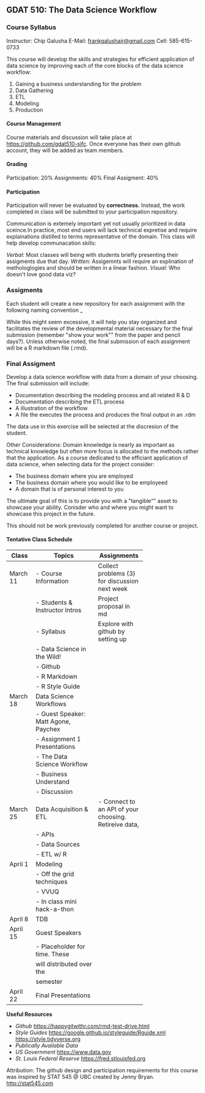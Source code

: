GDAT 510: The Data Science Workflow
-----------------------------------

### Course Syllabus

Instructor: Chip Galusha
E-Mail: <frankgalushajr@gmail.com>
Cell: 585-615-0733

This course will develop the skills and strategies for efficient application of data science by improving each of the core blocks of the data science workflow:

1.  Gaining a business understanding for the problem
2.  Data Gathering
3.  ETL
4.  Modeling
5.  Production

#### Course Management

Course materials and discussion will take place at <https://github.com/gdat510-sjfc>. Once everyone has their own github account, they will be added as team members.

#### Grading

Participation: 20%
Assignments: 40%
Final Assigment: 40%

#### Participation

Participation will never be evaluated by **correctness.** Instead, the work completed in class will be submitted to your participation repository.

Communication is extemely important yet not usually prioritized in data sceince.In practice, most end users will lack technical expretise and require explainations distilled to terms representative of the domain. This class will help develop communacation skills:

*Verbal:* Most classes will being with students briefly presenting their assigments due that day.
*Written:* Assigemnts will require an explination of methologlogies and should be written in a linear fashion.
*Visual:* Who doesn't love good data viz?

### Assigments

Each student will create a new repository for each assignment with the following naming convention <sjfc user name>\_<assignment number>

While this might seem excessive, it will help you stay organized and facilitates the review of the developmental material necessary for the final submission (remember "show your work"" from the paper and pencil days?). Unless otherwise noted, the final submission of each assignment will be a R markdown file (.rmd).

### Final Assigment

Develop a data science workflow with data from a domain of your choosing. The final submission will include:

-   Documentation describing the modeling process and all related R & D
-   Documentation describing the ETL process
-   A illustration of the workflow
-   A file the executes the process and produces the final output in an .rdm

The data use in this exercise will be selected at the discresion of the student.

Other Considerations: Domain knowledge is nearly as important as technical knowledge but often more focus is allocated to the methods rather that the application. As a course dedicated to the efficiant application of data science, when selecting data for the project consider:

-   The business domain where you are employed
-   The business domain where you would like to be employeed
-   A domain that is of personal interest to you

The ultimate goal of this is to provide you with a "tangible"" asset to showcase your ability. Conisder who and where you might want to showcase this project in the future.

This should not be work previously completed for another course or project.

#### Tentative Class Schedule

<table style="width:71%;">
<colgroup>
<col width="12%" />
<col width="41%" />
<col width="16%" />
</colgroup>
<thead>
<tr class="header">
<th>Class</th>
<th>Topics</th>
<th>Assignments</th>
</tr>
</thead>
<tbody>
<tr class="odd">
<td>March 11</td>
<td>- Course Information</td>
<td>Collect problems (3) for discussion next week</td>
</tr>
<tr class="even">
<td></td>
<td>- Students &amp; Instructor Intros</td>
<td>Project proposal in md</td>
</tr>
<tr class="odd">
<td></td>
<td>- Syllabus</td>
<td>Explore with github by setting up</td>
</tr>
<tr class="even">
<td></td>
<td>- Data Science in the Wild!</td>
<td></td>
</tr>
<tr class="odd">
<td></td>
<td>- Github</td>
<td></td>
</tr>
<tr class="even">
<td></td>
<td>- R Markdown</td>
<td></td>
</tr>
<tr class="odd">
<td></td>
<td>- R Style Guide</td>
<td></td>
</tr>
<tr class="even">
<td>March 18</td>
<td>Data Science Workflows</td>
<td></td>
</tr>
<tr class="odd">
<td></td>
<td>- Guest Speaker: Matt Agone, Paychex</td>
<td></td>
</tr>
<tr class="even">
<td></td>
<td>- Assignment 1 Presentations</td>
<td></td>
</tr>
<tr class="odd">
<td></td>
<td>- The Data Science Workflow</td>
<td></td>
</tr>
<tr class="even">
<td></td>
<td>- Business Understand</td>
<td></td>
</tr>
<tr class="odd">
<td></td>
<td>- Discussion</td>
<td></td>
</tr>
<tr class="even">
<td>March 25</td>
<td>Data Acquisition &amp; ETL</td>
<td>- Connect to an API of your choosing. Retireive data,</td>
</tr>
<tr class="odd">
<td></td>
<td>- APIs</td>
<td></td>
</tr>
<tr class="even">
<td></td>
<td>- Data Sources</td>
<td></td>
</tr>
<tr class="odd">
<td></td>
<td>- ETL w/ R</td>
<td></td>
</tr>
<tr class="even">
<td>April 1</td>
<td>Modeling</td>
<td></td>
</tr>
<tr class="odd">
<td></td>
<td>- Off the grid techniques</td>
<td></td>
</tr>
<tr class="even">
<td></td>
<td>- VVUQ</td>
<td></td>
</tr>
<tr class="odd">
<td></td>
<td>- In class mini hack-a-thon</td>
<td></td>
</tr>
<tr class="even">
<td>April 8</td>
<td>TDB</td>
<td></td>
</tr>
<tr class="odd">
<td>April 15</td>
<td>Guest Speakers</td>
<td></td>
</tr>
<tr class="even">
<td></td>
<td>- Placeholder for time. These</td>
<td></td>
</tr>
<tr class="odd">
<td></td>
<td>will distributed over the</td>
<td></td>
</tr>
<tr class="even">
<td></td>
<td>semester</td>
<td></td>
</tr>
<tr class="odd">
<td>April 22</td>
<td>Final Presentations</td>
<td></td>
</tr>
</tbody>
</table>

**Useful Resources**
- *Github*
<https://happygitwithr.com/rmd-test-drive.html>
- *Style Guides*
<https://google.github.io/styleguide/Rguide.xml>
<https://style.tidyverse.org>
- *Publically Available Data*
- *US Government*
<https://www.data.gov>
- *St. Louis Federal Reserve*
<https://fred.stlouisfed.org>

Attribution: The github design and participation requirements for this course was inspired by STAT 545 @ UBC created by Jenny Bryan. <http://stat545.com>
